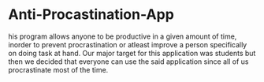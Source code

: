 # Anti-Procastination-App
his program allows anyone to be productive in a given amount of time, inorder to prevent procrastination or atleast improve a person specifically on doing task at hand. Our major target for this application was students but then we decided that everyone can use the said application since all of us procrastinate most of the time.
